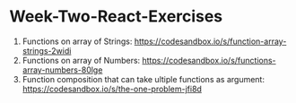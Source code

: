 # Week-Two-React-Exercises
1. Functions on array of Strings: https://codesandbox.io/s/function-array-strings-2widi
2. Functions on array of Numbers: https://codesandbox.io/s/functions-array-numbers-80lge
3. Function composition that can take ultiple functions as argument: https://codesandbox.io/s/the-one-problem-jfi8d
